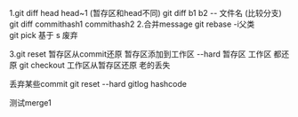 1.git diff head head~1 (暂存区和head不同)
  git diff b1 b2 -- 文件名 (比较分支)
  git diff  commithash1 commithash2
2.合并message git rebase -i父类   
  git pick 基于 s 废弃
  
3.git reset 暂存区从commit还原 暂存区添加到工作区 --hard 暂存区 工作区 都还原
  git checkout 工作区从暂存区还原 老的丢失
  
  丢弃某些commit
  git reset --hard gitlog hashcode
  
测试merge1